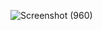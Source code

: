 
![Screenshot (960)](https://user-images.githubusercontent.com/103721591/205365123-3662adfb-93fb-4e6a-ad92-d6cf917f46ce.png)

